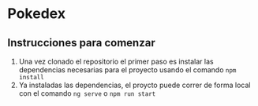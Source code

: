 # Pokedex

## Instrucciones para comenzar
1. Una vez clonado el repositorio el primer paso es instalar las dependencias necesarias para el proyecto usando el comando `npm install`
2. Ya instaladas las dependencias, el proycto puede correr de forma local con el comando `ng serve` o `npm run start`

